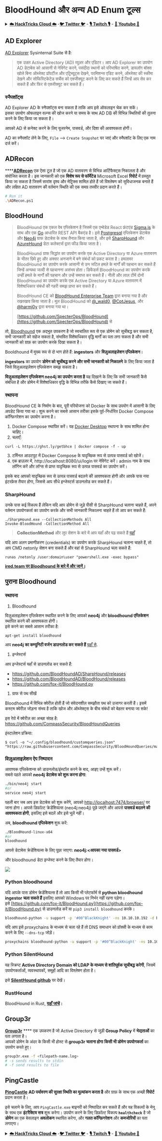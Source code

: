 # BloodHound और अन्य AD Enum टूल्स

<details>

<summary><a href="https://cloud.hacktricks.xyz/pentesting-cloud/pentesting-cloud-methodology"><strong>☁️ HackTricks Cloud ☁️</strong></a> -<a href="https://twitter.com/hacktricks_live"><strong>🐦 Twitter 🐦</strong></a> - <a href="https://www.twitch.tv/hacktricks_live/schedule"><strong>🎙️ Twitch 🎙️</strong></a> - <a href="https://www.youtube.com/@hacktricks_LIVE"><strong>🎥 Youtube 🎥</strong></a></summary>

* क्या आप **साइबरसिक्योरिटी कंपनी** में काम करते हैं? क्या आप चाहते हैं कि आपकी **कंपनी का विज्ञापन HackTricks में दिखाई दे**? या क्या आप PEASS के **नवीनतम संस्करण तक पहुँचना चाहते हैं या HackTricks को PDF में डाउनलोड करना चाहते हैं**? [**सब्सक्रिप्शन प्लान्स**](https://github.com/sponsors/carlospolop) देखें!
* [**The PEASS Family**](https://opensea.io/collection/the-peass-family) की खोज करें, हमारा एक्सक्लूसिव [**NFTs**](https://opensea.io/collection/the-peass-family) संग्रह।
* [**आधिकारिक PEASS & HackTricks स्वैग**](https://peass.creator-spring.com) प्राप्त करें।
* **[**💬**](https://emojipedia.org/speech-balloon/) [**Discord समूह**](https://discord.gg/hRep4RUj7f) में शामिल हों या [**telegram समूह**](https://t.me/peass) में या मुझे **Twitter** पर **फॉलो** करें [**🐦**](https://github.com/carlospolop/hacktricks/tree/7af18b62b3bdc423e11444677a6a73d4043511e9/\[https:/emojipedia.org/bird/README.md)[**@carlospolopm**](https://twitter.com/hacktricks_live)**.**
* **अपनी हैकिंग ट्रिक्स साझा करें, [hacktricks repo](https://github.com/carlospolop/hacktricks) और [hacktricks-cloud repo](https://github.com/carlospolop/hacktricks-cloud) में PRs सबमिट करके।**

</details>

## AD Explorer

[AD Explorer](https://docs.microsoft.com/en-us/sysinternals/downloads/adexplorer) Sysinternal Suite से है:

> एक उन्नत Active Directory (AD) व्यूअर और एडिटर। आप AD Explorer का उपयोग AD डेटाबेस को आसानी से नेविगेट करने, पसंदीदा स्थानों को परिभाषित करने, डायलॉग बॉक्स खोले बिना ऑब्जेक्ट प्रॉपर्टीज और एट्रिब्यूट्स देखने, परमिशन्स एडिट करने, ऑब्जेक्ट की स्कीमा देखने और सोफिस्टिकेटेड सर्चेस को एक्जीक्यूट करने के लिए कर सकते हैं जिन्हें आप सेव कर सकते हैं और फिर से एक्जीक्यूट कर सकते हैं।

### स्नैपशॉट्स

AD Explorer AD के स्नैपशॉट्स बना सकता है ताकि आप इसे ऑफलाइन चेक कर सकें।\
इसका उपयोग ऑफलाइन वल्न्स की खोज करने या समय के साथ AD DB की विभिन्न स्थितियों की तुलना करने के लिए किया जा सकता है।

आपको AD से कनेक्ट करने के लिए यूजरनेम, पासवर्ड, और दिशा की आवश्यकता होगी।

AD का स्नैपशॉट लेने के लिए, `File` --> `Create Snapshot` पर जाएं और स्नैपशॉट के लिए एक नाम दर्ज करें।

## ADRecon

****[**ADRecon**](https://github.com/adrecon/ADRecon) एक ऐसा टूल है जो एक AD वातावरण से विभिन्न आर्टिफैक्ट्स निकालता है और संयोजित करता है। इस जानकारी को एक **विशेष रूप से फॉर्मेटेड** Microsoft Excel **रिपोर्ट** में प्रस्तुत किया जा सकता है जिसमें सारांश दृश्य और मेट्रिक्स शामिल होते हैं जो विश्लेषण को सुविधाजनक बनाते हैं और लक्षित AD वातावरण की वर्तमान स्थिति की एक समग्र तस्वीर प्रदान करते हैं।
```bash
# Run it
.\ADRecon.ps1
```
## BloodHound

> BloodHound एक एकल वेब एप्लिकेशन है जिसमें एक एम्बेडेड React फ्रंटएंड [Sigma.js](https://www.sigmajs.org/) के साथ और एक [Go](https://go.dev/) आधारित REST API बैकएंड है। इसे [Postgresql](https://www.postgresql.org/) एप्लिकेशन डेटाबेस और [Neo4j](https://neo4j.com) ग्राफ डेटाबेस के साथ तैनात किया जाता है, और इसे [SharpHound](https://github.com/BloodHoundAD/SharpHound) और [AzureHound](https://github.com/BloodHoundAD/AzureHound) डेटा कलेक्टर्स द्वारा फीड किया जाता है।
>
>BloodHound ग्राफ सिद्धांत का उपयोग करके एक Active Directory या Azure वातावरण के भीतर छिपे हुए और अक्सर अनजाने में बने संबंधों को प्रकट करता है। हमलावर BloodHound का उपयोग करके आसानी से उन जटिल हमले के मार्गों की पहचान कर सकते हैं जिन्हें अन्यथा जल्दी से पहचानना असंभव होता। डिफेंडर्स BloodHound का उपयोग करके उन्हीं हमले के मार्गों की पहचान और उन्हें समाप्त कर सकते हैं। नीली और लाल टीमें दोनों BloodHound का उपयोग करके एक Active Directory या Azure वातावरण में विशेषाधिकार संबंधों की गहरी समझ प्राप्त कर सकते हैं।
>
>BloodHound CE को [BloodHound Enterprise Team](https://bloodhoundenterprise.io) द्वारा बनाया गया है और रखरखाव किया जाता है। मूल BloodHound को [@\_wald0](https://www.twitter.com/\_wald0), [@CptJesus](https://twitter.com/CptJesus), और [@harmj0y](https://twitter.com/harmj0y) द्वारा बनाया गया था।
>
>[https://github.com/SpecterOps/BloodHound](https://github.com/SpecterOps/BloodHound) से

तो, [Bloodhound](https://github.com/SpecterOps/BloodHound) एक अद्भुत उपकरण है जो स्वचालित रूप से एक डोमेन को सूचीबद्ध कर सकता है, सभी जानकारी को सहेज सकता है, संभावित विशेषाधिकार वृद्धि मार्गों का पता लगा सकता है और सभी जानकारी को ग्राफ़ का उपयोग करके दिखा सकता है।

Booldhound में मुख्य रूप से दो भाग होते हैं: **ingestors** और **विज़ुअलाइज़ेशन एप्लिकेशन**।

**ingestors** का उपयोग **डोमेन को सूचीबद्ध करने और सभी जानकारी को निकालने** के लिए किया जाता है जिसे विज़ुअलाइज़ेशन एप्लिकेशन समझ सकता है।

**विज़ुअलाइज़ेशन एप्लिकेशन neo4j का उपयोग करता है** यह दिखाने के लिए कि सभी जानकारी कैसे संबंधित है और डोमेन में विशेषाधिकार वृद्धि के विभिन्न तरीके कैसे दिखाए जा सकते हैं।

### स्थापना
BloodHound CE के निर्माण के बाद, पूरी परियोजना को Docker के साथ उपयोग में आसानी के लिए अपडेट किया गया था। शुरू करने का सबसे आसान तरीका इसके पूर्व-निर्धारित Docker Compose कॉन्फ़िगरेशन का उपयोग करना है।

1. Docker Compose स्थापित करें। यह [Docker Desktop](https://www.docker.com/products/docker-desktop/) स्थापना के साथ शामिल होना चाहिए।
2. चलाएँ:
```
curl -L https://ghst.ly/getbhce | docker compose -f - up
```
3. टर्मिनल आउटपुट में Docker Compose के यादृच्छिक रूप से उत्पन्न पासवर्ड को खोजें।
4. एक ब्राउज़र में, http://localhost:8080/ui/login पर नेविगेट करें। admin नाम के साथ लॉगिन करें और लॉग्स से प्राप्त यादृच्छिक रूप से उत्पन्न पासवर्ड का उपयोग करें।

इसके बाद आपको यादृच्छिक रूप से उत्पन्न पासवर्ड बदलने की आवश्यकता होगी और आपके पास नया इंटरफ़ेस तैयार होगा, जिससे आप सीधे इन्जेस्टर्स डाउनलोड कर सकते हैं।

### SharpHound

उनके पास कई विकल्प हैं लेकिन यदि आप डोमेन से जुड़े पीसी से SharpHound चलाना चाहते हैं, अपने वर्तमान उपयोगकर्ता का उपयोग करके और सभी जानकारी निकालना चाहते हैं तो आप कर सकते हैं:
```
./SharpHound.exe --CollectionMethods All
Invoke-BloodHound -CollectionMethod All
```
> **CollectionMethod** और लूप सेशन के बारे में आप यहाँ और पढ़ सकते हैं [यहाँ](https://support.bloodhoundenterprise.io/hc/en-us/articles/17481375424795-All-SharpHound-Community-Edition-Flags-Explained)

यदि आप अलग प्रमाणीकरण (credentials) का उपयोग करके SharpHound चलाना चाहते हैं, तो आप CMD netonly सेशन बना सकते हैं और वहां से SharpHound चला सकते हैं:
```
runas /netonly /user:domain\user "powershell.exe -exec bypass"
```
[**ired.team पर Bloodhound के बारे में और जानें।**](https://ired.team/offensive-security-experiments/active-directory-kerberos-abuse/abusing-active-directory-with-bloodhound-on-kali-linux)

## पुराना Bloodhound
### स्थापना

1. Bloodhound

विज़ुअलाइज़ेशन एप्लिकेशन स्थापित करने के लिए आपको **neo4j** और **bloodhound एप्लिकेशन** स्थापित करने की आवश्यकता होगी।\
इसे करने का सबसे आसान तरीका है:
```
apt-get install bloodhound
```
आप **neo4j का कम्युनिटी वर्जन डाउनलोड कर सकते हैं** [यहाँ से](https://neo4j.com/download-center/#community).

1. इन्जेस्टर्स

आप इन्जेस्टर्स यहाँ से डाउनलोड कर सकते हैं:

* https://github.com/BloodHoundAD/SharpHound/releases
* https://github.com/BloodHoundAD/BloodHound/releases
* https://github.com/fox-it/BloodHound.py

1. ग्राफ से पथ सीखें

Bloodhound में विभिन्न क्वेरीज़ होती हैं जो संवेदनशील समझौता पथ को उजागर करती हैं। इसमें कस्टम क्वेरीज़ जोड़ना संभव है ताकि खोज और ऑब्जेक्ट्स के बीच संबंधों को बेहतर बनाया जा सके!

इस रेपो में क्वेरीज़ का अच्छा संग्रह है: https://github.com/CompassSecurity/BloodHoundQueries

इंस्टालेशन प्रक्रिया:
```
$ curl -o "~/.config/bloodhound/customqueries.json" "https://raw.githubusercontent.com/CompassSecurity/BloodHoundQueries/master/BloodHound_Custom_Queries/customqueries.json"
```
### विज़ुअलाइज़ेशन ऐप निष्पादन

आवश्यक एप्लिकेशन्स को डाउनलोड/इंस्टॉल करने के बाद, आइए उन्हें शुरू करें।\
सबसे पहले आपको **neo4j डेटाबेस को शुरू करना होगा**:
```bash
./bin/neo4j start
#or
service neo4j start
```
पहली बार जब आप इस डेटाबेस को शुरू करेंगे, आपको [http://localhost:7474/browser/](http://localhost:7474/browser/) पर जाना होगा। आपसे डिफ़ॉल्ट क्रेडेंशियल्स (neo4j:neo4j) पूछे जाएंगे और आपसे **पासवर्ड बदलने की आवश्यकता होगी**, इसलिए इसे बदलें और इसे भूलें नहीं।

अब, **bloodhound एप्लिकेशन** शुरू करें:
```bash
./BloodHound-linux-x64
#or
bloodhound
```
आपसे डेटाबेस क्रेडेंशियल्स के लिए पूछा जाएगा: **neo4j:\<आपका नया पासवर्ड>**

और bloodhound डेटा इन्जेस्ट करने के लिए तैयार होगा।

![](<../../.gitbook/assets/image (171) (1).png>)

### **Python bloodhound**

यदि आपके पास डोमेन क्रेडेंशियल्स हैं तो आप किसी भी प्लेटफॉर्म से **python bloodhound ingestor चला सकते हैं** इसलिए आपको Windows पर निर्भर नहीं रहना पड़ेगा।\
इसे [https://github.com/fox-it/BloodHound.py](https://github.com/fox-it/BloodHound.py) से डाउनलोड करें या `pip3 install bloodhound` करके।
```bash
bloodhound-python -u support -p '#00^BlackKnight' -ns 10.10.10.192 -d blackfield.local -c all
```
यदि आप इसे proxychains के माध्यम से चला रहे हैं तो DNS समाधान को प्रॉक्सी के माध्यम से काम करने के लिए `--dns-tcp` जोड़ें।
```bash
proxychains bloodhound-python -u support -p '#00^BlackKnight' -ns 10.10.10.192 -d blackfield.local -c all --dns-tcp
```
### Python SilentHound

यह स्क्रिप्ट **Active Directory Domain को LDAP के माध्यम से शांतिपूर्वक सूचीबद्ध करेगी**, जिसमें उपयोगकर्ताओं, व्यवस्थापकों, समूहों आदि का विश्लेषण होता है।

इसे [**SilentHound github**](https://github.com/layer8secure/SilentHound) पर देखें।

### RustHound

BloodHound in Rust, [**यहाँ जांचें**](https://github.com/OPENCYBER-FR/RustHound)।

## Group3r

[**Group3r**](https://github.com/Group3r/Group3r) **** एक उपकरण है जो Active Directory से जुड़ी **Group Policy** में **भेद्यताओं** का पता लगाता है। \
आपको डोमेन के अंदर के किसी भी होस्ट से **group3r चलाना होगा** **किसी भी डोमेन उपयोगकर्ता** का उपयोग करते हुए।
```bash
group3r.exe -f <filepath-name.log>
# -s sends results to stdin
# -f send results to file
```
## PingCastle

[**PingCastle**](https://www.pingcastle.com/documentation/) **AD पर्यावरण की सुरक्षा स्थिति का मूल्यांकन करता है** और ग्राफ़ के साथ एक अच्छी **रिपोर्ट** प्रदान करता है।

इसे चलाने के लिए, आप `PingCastle.exe` बाइनरी को निष्पादित कर सकते हैं और यह विकल्पों के मेनू के साथ एक **इंटरैक्टिव सत्र** शुरू करेगा। उपयोग करने के लिए डिफ़ॉल्ट विकल्प **`healthcheck`** है जो **डोमेन** का एक बेसलाइन **अवलोकन** स्थापित करेगा, और **गलत कॉन्फ़िगरेशन** और **कमजोरियों** का पता लगाएगा।

<details>

<summary><a href="https://cloud.hacktricks.xyz/pentesting-cloud/pentesting-cloud-methodology"><strong>☁️ HackTricks Cloud ☁️</strong></a> -<a href="https://twitter.com/hacktricks_live"><strong>🐦 Twitter 🐦</strong></a> - <a href="https://www.twitch.tv/hacktricks_live/schedule"><strong>🎙️ Twitch 🎙️</strong></a> - <a href="https://www.youtube.com/@hacktricks_LIVE"><strong>🎥 Youtube 🎥</strong></a></summary>

* क्या आप **साइबर सुरक्षा कंपनी** में काम करते हैं? क्या आप चाहते हैं कि आपकी **कंपनी का विज्ञापन HackTricks में दिखाई दे**? या क्या आप PEASS के **नवीनतम संस्करण तक पहुँच प्राप्त करना चाहते हैं या HackTricks को PDF में डाउनलोड करना चाहते हैं**? [**सब्सक्रिप्शन प्लान्स**](https://github.com/sponsors/carlospolop) देखें!
* [**The PEASS Family**](https://opensea.io/collection/the-peass-family) की खोज करें, हमारे विशेष [**NFTs**](https://opensea.io/collection/the-peass-family) का संग्रह
* [**आधिकारिक PEASS & HackTricks स्वैग**](https://peass.creator-spring.com) प्राप्त करें
* [**💬**](https://emojipedia.org/speech-balloon/) [**Discord समूह**](https://discord.gg/hRep4RUj7f) में **शामिल हों** या [**telegram समूह**](https://t.me/peass) में या **Twitter** पर मुझे **फॉलो** करें [**🐦**](https://github.com/carlospolop/hacktricks/tree/7af18b62b3bdc423e11444677a6a73d4043511e9/\[https:/emojipedia.org/bird/README.md)[**@carlospolopm**](https://twitter.com/hacktricks_live)**.**
* **अपनी हैकिंग ट्रिक्स साझा करें, [hacktricks repo](https://github.com/carlospolop/hacktricks) और [hacktricks-cloud repo](https://github.com/carlospolop/hacktricks-cloud) में PRs सबमिट करके**।

</details>
